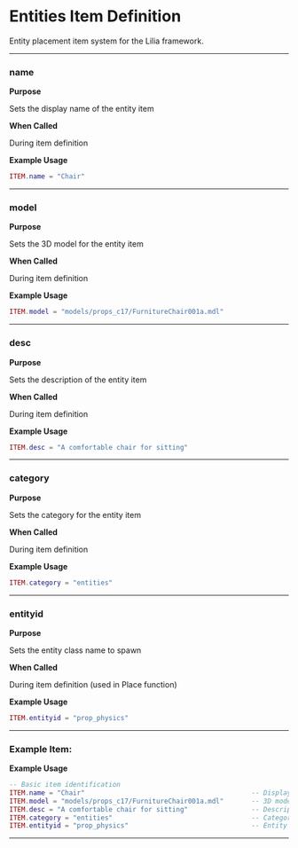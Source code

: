 # Entities Item Definition

Entity placement item system for the Lilia framework.

---

### name

**Purpose**

Sets the display name of the entity item

**When Called**

During item definition

**Example Usage**

```lua
ITEM.name = "Chair"

```

---

### model

**Purpose**

Sets the 3D model for the entity item

**When Called**

During item definition

**Example Usage**

```lua
ITEM.model = "models/props_c17/FurnitureChair001a.mdl"

```

---

### desc

**Purpose**

Sets the description of the entity item

**When Called**

During item definition

**Example Usage**

```lua
ITEM.desc = "A comfortable chair for sitting"

```

---

### category

**Purpose**

Sets the category for the entity item

**When Called**

During item definition

**Example Usage**

```lua
ITEM.category = "entities"

```

---

### entityid

**Purpose**

Sets the entity class name to spawn

**When Called**

During item definition (used in Place function)

**Example Usage**

```lua
ITEM.entityid = "prop_physics"

```

---

### Example Item:

**Example Usage**

```lua
-- Basic item identification
ITEM.name = "Chair"                                          -- Display name shown to players
ITEM.model = "models/props_c17/FurnitureChair001a.mdl"       -- 3D model for the item
ITEM.desc = "A comfortable chair for sitting"                -- Description text
ITEM.category = "entities"                                   -- Category for inventory sorting
ITEM.entityid = "prop_physics"                               -- Entity class to spawn when placed

```

---

